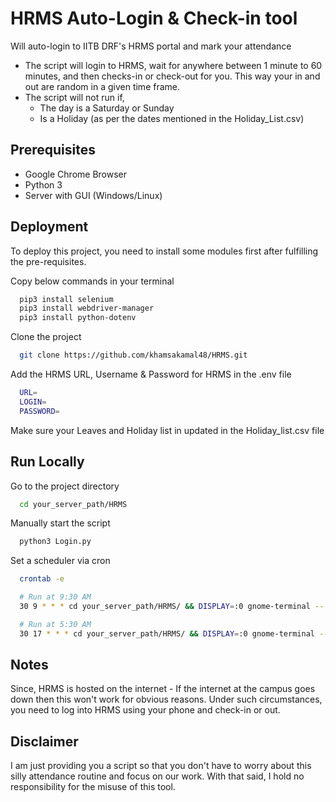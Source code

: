 
# HRMS Auto-Login & Check-in tool

Will auto-login to IITB DRF's HRMS portal and mark your attendance

- The script will login to HRMS, wait for anywhere between 1 minute to 60 minutes, and then checks-in or check-out for you. This way your in and out are random in a given time frame.
- The script will not run if,
  - The day is a Saturday or Sunday
  - Is a Holiday (as per the dates mentioned in the Holiday_List.csv)


## Prerequisites

- Google Chrome Browser
- Python 3
- Server with GUI (Windows/Linux)


## Deployment

To deploy this project, you need to install some modules first after fulfilling the pre-requisites.

Copy below commands in your terminal

```bash
  pip3 install selenium
  pip3 install webdriver-manager
  pip3 install python-dotenv
```

Clone the project

```bash
  git clone https://github.com/khamsakamal48/HRMS.git
```

Add the HRMS URL, Username & Password for HRMS in the .env file

```bash
  URL=
  LOGIN=
  PASSWORD=
```
Make sure your Leaves and Holiday list in updated in the Holiday_list.csv file
## Run Locally

Go to the project directory

```bash
  cd your_server_path/HRMS
```

Manually start the script

```bash
  python3 Login.py
```

Set a scheduler via cron
```bash
  crontab -e

  # Run at 9:30 AM
  30 9 * * * cd your_server_path/HRMS/ && DISPLAY=:0 gnome-terminal -- /bin/sh -c "python3 Login.py"

  # Run at 5:30 AM
  30 17 * * * cd your_server_path/HRMS/ && DISPLAY=:0 gnome-terminal -- /bin/sh -c "python3 Login.py"
```
## Notes

Since, HRMS is hosted on the internet - If the internet at the campus goes down then this won't work for obvious reasons. Under such circumstances, you need to log into HRMS using your phone and check-in or out.

## Disclaimer
I am just providing you a script so that you don't have to worry about this silly attendance routine and focus on our work. With that said, I hold no responsibility for the misuse of this tool.
